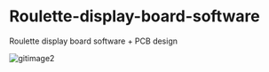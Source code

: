 # Roulette-display-board-software
Roulette display board software + PCB design



![gitimage2](https://user-images.githubusercontent.com/57593885/208185738-7dfeffb9-63cf-4e34-b896-dadf602d5b17.JPG)
